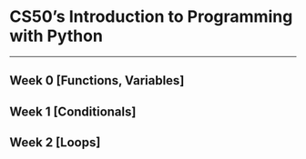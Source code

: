 # CS50’s Introduction to Programming with Python
_____________________________________________________________________________________________
## Week 0 [Functions, Variables]
## Week 1 [Conditionals]
## Week 2 [Loops]

